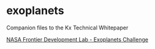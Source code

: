 exoplanets
==========

Companion files to the Kx Technical Whitepaper

[NASA Frontier Development Lab - Exoplanets Challenge](https://code.kx.com/v2/wp/exoplanets/)

